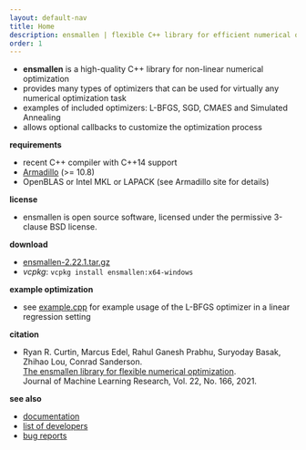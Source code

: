 ```yaml
---
layout: default-nav
title: Home
description: ensmallen | flexible C++ library for efficient numerical optimization
order: 1
---
```

* **ensmallen** is a high-quality C++ library for non-linear numerical optimization
* provides many types of optimizers that can be used for virtually any numerical optimization task
* examples of included optimizers: L-BFGS, SGD, CMAES and Simulated Annealing
* allows optional callbacks to customize the optimization process

**requirements**

 * recent C++ compiler with C++14 support
 * [Armadillo](https://arma.sourceforge.net) (>= 10.8)
 * OpenBLAS or Intel MKL or LAPACK (see Armadillo site for details)

**license**

  * ensmallen is open source software, licensed under the permissive 3-clause BSD
license.

**download**

 - [ensmallen-2.22.1.tar.gz](files/ensmallen-2.22.1.tar.gz)
 - _vcpkg_: `vcpkg install ensmallen:x64-windows`

**example optimization**
 * see [example.cpp](files/example.cpp) for example usage of the L-BFGS optimizer in a linear regression setting

**citation**

  * Ryan R. Curtin, Marcus Edel, Rahul Ganesh Prabhu, Suryoday Basak, Zhihao Lou, Conrad Sanderson.  
    [The ensmallen library for flexible numerical optimization](https://jmlr.org/papers/volume22/20-416/20-416.pdf).  
    Journal of Machine Learning Research, Vol. 22, No. 166, 2021.

**see also**

 * [documentation](docs.html)
 * [list of developers](developers.html)
 * [bug reports](questions.html)
